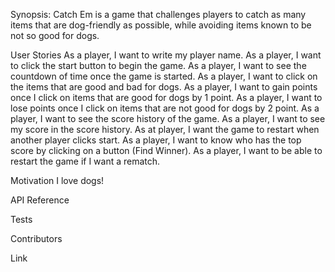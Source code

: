 Synopsis:
Catch Em is a game that challenges players to catch as many items that are dog-friendly as possible, while avoiding items known to be not so good for dogs.

User Stories
As a player, I  want to write my player name.
As a player, I want to click the start button to begin the game.
As a player, I want to see the countdown of time once the game is started.
As a player, I want to click on the items that are good and bad for dogs.
As a player, I want to gain points once I click on items that are good for dogs by 1 point.
As a player, I want to lose points once I click on items that are not good for dogs by 2 point.
As a player, I want to see the score history of the game.
As a player, I want to see my score in the score history.
As at player, I want the game to restart when another player clicks start.
As a player, I want to know who has the top score by clicking on a button (Find Winner).
As a player, I want to be able to restart the game if I want a rematch.

Motivation
I love dogs!

API Reference

Tests

Contributors

Link

